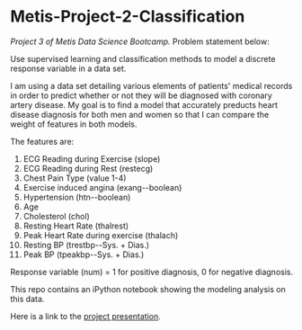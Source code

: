 # Metis-Project-2-Classification

*Project 3 of Metis Data Science Bootcamp.* Problem statement below:  

Use supervised learning and classification methods to model a discrete response variable in a data set.

I am using a data set detailing various elements of patients' medical records in order to predict whether or not they will be diagnosed with coronary artery disease. My goal is to find a model that accurately preducts heart disease diagnosis for both men and women so that I can compare the weight of features in both models.  

The features are:  
1. ECG Reading during Exercise (slope)  
2. ECG Reading during Rest (restecg)  
3. Chest Pain Type (value 1-4)  
4. Exercise induced angina (exang--boolean)  
5. Hypertension (htn--boolean)
6. Age  
7. Cholesterol (chol)  
8. Resting Heart Rate (thalrest)  
9. Peak Heart Rate during exercise (thalach)  
10. Resting BP (trestbp--Sys. + Dias.)
11. Peak BP (tpeakbp--Sys. + Dias.)  

Response variable (num) = 1 for positive diagnosis, 0 for negative diagnosis.

This repo contains an iPython notebook showing the modeling analysis on this data.

Here is a link to the [project presentation](https://docs.google.com/presentation/d/1pvAz2v6ZQMDWX4bKPi-zoZJtcTENkDBmq24u9sly6ZY/edit#slide=id.p4).
